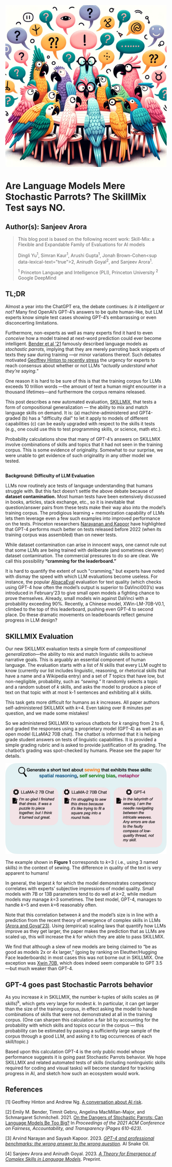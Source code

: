 ![Credit: DALLE3 (Stochastic Parrots)](https://github.com/simran135/pli-blog-tmp/blob/main/blog-posts/skill-mix/stochastic_parrots.png)
# Are Language Models Mere Stochastic Parrots? The SkillMix Test says NO.
## Author(s): Sanjeev Arora

> This blog post is based on the following recent work:
> Skill-Mix: a Flexible and Expandable Family of Evaluations for AI models
>
> Dingli Yu<sup data-lexical-text="true"><span>1</span></sup>, Simran Kaur<sup data-lexical-text="true"><span>1</span></sup>, Arushi Gupta<sup data-lexical-text="true"><span>1</span></sup>, Jonah Brown-Cohen\<sup data-lexical-text="true"><span>2</span></sup>, Anirudh Goyal<sup data-lexical-text="true"><span>2</span></sup>, and Sanjeev Arora<sup data-lexical-text="true"><span>1</span></sup>.
> 
> <sup data-lexical-text="true"><span>1</span></sup> Princeton Language and Intelligence (PLI), Princeton University
> <sup data-lexical-text="true"><span>2</span></sup> Google DeepMind

## **TL;DR**

Almost a year into the ChatGPT era, the debate continues: _Is it intelligent or not?_ Many find OpenAI’s GPT-4’s answers to be quite human-like, but LLM experts know simple test cases showing GPT-4’s embarrassing or even disconcerting limitations.

Furthermore, non-experts as well as many experts find it hard to even _conceive_ how a model trained at next-word prediction could ever become intelligent. [Bender et al '21](https://dl.acm.org/doi/10.1145/3442188.3445922) famously described language models as _stochastic parrots,_ implying that they are merely parroting back snippets of texts they saw during training —or minor variations thereof. Such debates motivated [Geoffrey Hinton to recently stress](https://twitter.com/AndrewYNg/status/1667920020587020290?lang=en) the urgency for experts to reach consensus about whether or not LLMs  “_actually understand what they’re saying._”

One reason it is hard to be sure of this is that the training corpus for LLMs exceeds 10 trillion words —the amount of text a human might encounter in a thousand lifetimes—and furthermore the corpus remains released.

This post describes a new automated evaluation, [SKILLMIX,](https://arxiv.org/abs/2310.17567) that tests a form of compositional generalization — the ability to mix and match language skills on demand. It is: (a) machine-administered and GPT4-graded (b) has a "difficulty dial" to let it apply to models of different capabilities (c) can be easily upgraded with respect to the skills it tests (e.g., one could use this to test programming skills, or science, math etc.).  
   
Probability calculations show that many of GPT-4’s answers on SKILLMIX involve combinations of skills and topics that it had not seen in the training corpus.  This is some evidence of originality. Somewhat to our surprise, we were unable to get evidence of such originality in any other model we tested.

## 
**Background: Difficulty of LLM Evaluation**

LLMs now routinely ace tests of language understanding that humans struggle with. But this fact doesn’t settle the above debate because of **dataset contamination.** Most human tests have been extensively discussed in books, articles, stack exchange, etc., so it is inevitable that question/answer pairs from these tests make their way also into the model’s training corpus. The prodigious learning + memorization capability of LLMs lets them leverage even a few such examples into improved performance on the tests. Princeton researchers [Narayanan and Kapoor](https://www.aisnakeoil.com/p/gpt-4-and-professional-benchmarks) have highlighted that GPT-4 performs much better on tests released before 2022 (when its training corpus was assembled) than on newer tests.

While dataset contamination can arise in innocent ways, one cannot rule out that some LLMs are being trained with deliberate (and sometimes cleverer) dataset contamination. The commercial pressures to do so are clear. We call this possibility **“cramming for the leaderboard.”**

It is hard to quantify the extent of such "cramming," but experts have noted with dismay the speed with which LLM evaluations become useless. For instance, the popular [AlpacaEval](https://tatsu-lab.github.io/alpaca_eval/) evaluation for text quality (which checks using GPT-4 how often the model’s output is superior to DaVinci003’s) was introduced in February’23 to give small open models a fighting chance to prove themselves. Already, small models win against DaVinci with a probability exceeding 90%. Recently, a Chinese model, XWin-LM-70B-V0.1, climbed to the top of this leaderboard, pushing even GPT-4 to second place. Do these dramatic movements on leaderboards reflect genuine progress in LLM design? 

## **SKILLMIX Evaluation**

Our new SKILLMIX evaluation tests a simple form of _compositional generalization_—the ability to mix and match linguistic skills to achieve narrative goals. This is arguably an essential component of human language.  The evaluation starts with a list of _N_ skills that every LLM ought to know (currently our list includes  linguistic, reasoning, or rhetorical skills that have a name and a Wikipedia entry) and a set of _T_ topics that have low, but non-negligible, probability, such as _“sewing.”_ It randomly selects a topic and a random subset of _k_ skills, and asks the model to produce a piece of text on that topic with at most k-1 sentences and exhibiting all _k_ skills.

This task gets more difficult for humans as _k_ increases. All paper authors self-administered SKILLMIX with _k_\=4. Even taking over 8 minutes per question, and we made some mistakes!

So we administered SKILLMIX to various chatbots for _k_ ranging from 2 to 6, and graded the responses using a proprietary model (GPT-4)  as well as an open model (LLaMA2 70B chat). The chatbot is informed that it is helping grade student answers on tests of linguistic capabilities. It is provided a simple grading rubric and is asked to provide justification of its grading. The chatbot’s grading was spot-checked by humans. Please see the paper for details.

![**Figure 1:** Example of SKILLMIX (_k=3_) for three different LLMs. For an interactive demo of SKILLMIX, please visit [this page](https://huggingface.co/spaces/dingliyu/skillmix).](https://github.com/simran135/pli-blog-tmp/blob/main/blog-posts/skill-mix/skillmix-example.png)



The example shown in **Figure 1** corresponds to _k_\=3 ( i.e., using 3 named skills) in the context of sewing. The difference in quality of the text is very apparent to humans!

In general, the largest _k_ for which the model demonstrates competency correlates with experts’ subjective impressions of model quality. Small models with 7B or 13B parameters tend to do well at _k_\=2, while medium models may manage _k_\=3 sometimes. The best model, GPT-4, manages to handle  _k_\=5 and even _k_\=6 reasonably often.

Note that this correlation between _k_ and the model’s size is in line with a prediction from the recent theory of emergence of complex skills in LLMs [(Arora and Goyal’23)](https://arxiv.org/abs/2307.15936).  Using (empirical) scaling laws that quantify how LLMs improve as they get larger, the paper makes the prediction that as LLMs are scaled up, this will increase the _k_ for which they are able to pass SKILLMIX.

We find that although a slew of new models are being claimed to “be as good as models 2x or 4x larger,” (going by ranking on  Eleuther/Hugging Face leaderboards)  in most cases this was not borne out in SKILLMIX. One exception was [Xwin 70B,](https://github.com/Xwin-LM/Xwin-LM) which does indeed seem comparable to GPT 3.5 —but much weaker than GPT-4. 

## **GPT-4 goes past Stochastic Parrots behavior**

 As you increase _k_ in SKILLMIX, the number k-tuples of skills scales as (# skills)<sup data-lexical-text="true"><span>k</span></sup>, which gets very large for modest _k._ In particular, it can get larger than the size of the training corpus, in effect asking the model to handle combinations of skills that were not demonstrated at all in the training corpus. (One can sharpen this calculation a fair bit by accounting for the probability with which skills and topics occur in the corpus — this probability can be estimated by passing a sufficiently large sample of the corpus through a good LLM, and asking it to tag occurrences of each skill/topic.)

Based upon this calculation GPT-4 is the only public model whose performance suggests it is going past Stochastic Parrots behavior. We hope SKILLMIX and related automated tests of skills (including nonlinguistic skills required for coding and visual tasks) will become standard for tracking progress in AI, and sketch how such an ecosystem would work. 

## **References**

\[1\] Geoffrey Hinton and Andrew Ng. [A conversation about AI risk](https://twitter.com/AndrewYNg/%20status/1667920020587020290?lang=en).

\[2\] Emily M. Bender, Timnit Gebru, Angelina MacMillan-Major, and Schmargaret Schmitchell. 2021. [On the Dangers of Stochastic Parrots: Can Language Models Be Too Big?](https://dl.acm.org/doi/10.1145/3442188.3445922) In _Proceedings of the 2021 ACM Conference on Fairness, Accountability, and Transparency (Pages 610-623)._

\[3\] Arvind Narayan and Sayash Kapoor. 2023. [_GPT-4 and professional benchmarks: the wrong answer to the wrong question_](https://www.aisnakeoil.com/p/gpt-4-and-professional-benchmarks). AI Snake Oil.

\[4\] Sanjeev Arora and Anirudh Goyal. 2023. [_A Theory for Emergence of Complex Skills in Language Models_](https://arxiv.org/abs/2307.15936). Preprint.
